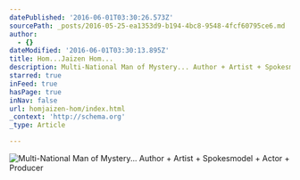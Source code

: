 ```yaml
---
datePublished: '2016-06-01T03:30:26.573Z'
sourcePath: _posts/2016-05-25-ea1353d9-b194-4bc8-9548-4fcf60795ce6.md
author:
  - {}
dateModified: '2016-06-01T03:30:13.895Z'
title: Hom...Jaizen Hom...
description: Multi-National Man of Mystery... Author + Artist + Spokesmodel + Actor + Producer
starred: true
inFeed: true
hasPage: true
inNav: false
url: homjaizen-hom/index.html
_context: 'http://schema.org'
_type: Article

---
```

![Multi-National Man of Mystery... Author + Artist + Spokesmodel + Actor + Producer](https://the-grid-user-content.s3-us-west-2.amazonaws.com/68512221-6f69-49fc-a2ab-5fb2371877a3.jpg)